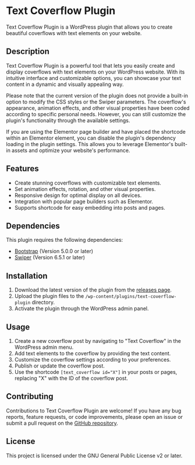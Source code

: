 # Text Coverflow Plugin

Text Coverflow Plugin is a WordPress plugin that allows you to create beautiful coverflows with text elements on your website.

## Description

Text Coverflow Plugin is a powerful tool that lets you easily create and display coverflows with text elements on your WordPress website. With its intuitive interface and customizable options, you can showcase your text content in a dynamic and visually appealing way.

Please note that the current version of the plugin does not provide a built-in option to modify the CSS styles or the Swiper parameters. The coverflow's appearance, animation effects, and other visual properties have been coded according to specific personal needs. However, you can still customize the plugin's functionality through the available settings.

If you are using the Elementor page builder and have placed the shortcode within an Elementor element, you can disable the plugin's dependency loading in the plugin settings. This allows you to leverage Elementor's built-in assets and optimize your website's performance.

## Features

- Create stunning coverflows with customizable text elements.
- Set animation effects, rotation, and other visual properties.
- Responsive design for optimal display on all devices.
- Integration with popular page builders such as Elementor.
- Supports shortcode for easy embedding into posts and pages.

## Dependencies

This plugin requires the following dependencies:

- [Bootstrap](https://getbootstrap.com/) (Version 5.0.0 or later)
- [Swiper](https://swiperjs.com/) (Version 6.5.1 or later)

## Installation

1. Download the latest version of the plugin from the [releases page](https://github.com/syllod/text-coverflow-plugin/releases).
2. Upload the plugin files to the `/wp-content/plugins/text-coverflow-plugin` directory.
3. Activate the plugin through the WordPress admin panel.

## Usage

1. Create a new coverflow post by navigating to "Text Coverflow" in the WordPress admin menu.
2. Add text elements to the coverflow by providing the text content.
3. Customize the coverflow settings according to your preferences.
4. Publish or update the coverflow post.
5. Use the shortcode `[text_coverflow id="X"]` in your posts or pages, replacing "X" with the ID of the coverflow post.

## Contributing

Contributions to Text Coverflow Plugin are welcome! If you have any bug reports, feature requests, or code improvements, please open an issue or submit a pull request on the [GitHub repository](https://github.com/syllod/text-coverflow-plugin).

## License

This project is licensed under the GNU General Public License v2 or later. 
